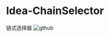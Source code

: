 # Idea-ChainSelector
链式选择器
![gthub](https://github.com/lanyan520/Idea-ChainSelector/blob/master/gif/art01.gif "github")


